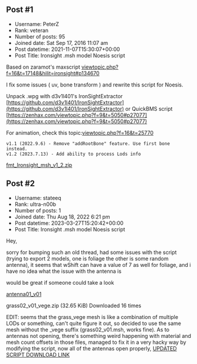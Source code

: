 ## Post #1
- Username: PeterZ
- Rank: veteran
- Number of posts: 95
- Joined date: Sat Sep 17, 2016 11:07 am
- Post datetime: 2021-11-07T15:30:07+00:00
- Post Title: Ironsight .msh model Noesis script

Based on zaramot's maxscript
[viewtopic.php?f=16&t=17148&hilit=ironsight#p134670](https://forum.xentax.com/viewtopic.php?f=16&t=17148&hilit=ironsight#p134670)

I fix some issues ( uv, bone transform ) and rewrite this script for Noesis.


Unpack .wpg with d3v1l401's IronSightExtractor [https://github.com/d3v1l401/IronSightExtractor](https://github.com/d3v1l401/IronSightExtractor) or QuickBMS script [https://zenhax.com/viewtopic.php?f=9&t=5050#p27077](https://zenhax.com/viewtopic.php?f=9&t=5050#p27077)

For animation, check this topic:[viewtopic.php?f=16&t=25770](https://forum.xentax.com/viewtopic.php?f=16&t=25770)

```
v1.1 (2022.9.6) - Remove "addRootBone" feature. Use first bone instead.
v1.2 (2023.7.13) - Add ability to process Lods info

```

[fmt_Ironsight_msh_v1_2.zip](https://xentaxbackup.github.io/file/24066_fmt_Ironsight_msh_v1_2.zip)
## Post #2
- Username: stateeq
- Rank: ultra-n00b
- Number of posts: 1
- Joined date: Thu Aug 18, 2022 6:21 pm
- Post datetime: 2023-03-27T15:20:42+00:00
- Post Title: Ironsight .msh model Noesis script

Hey,

sorry for bumping such an old thread,
had some issues with the script (trying to export 2 models, one is foliage the other is some random antenna), it seems that wShift can have a value of 7 as well for foliage, and i have no idea what the issue with the antenna is

would be great if someone could take a look

[antenna01_v01](https://drive.google.com/file/d/1aqZOgLf0U0t9lTd85Cz--w6BLLsWNxYs/view?usp=share_link)


 grass02_v01_vege.zip
(32.65 KiB) Downloaded 16 times



EDIT:  seems that the grass_vege mesh is like a combination of multiple LODs or something, can't quite figure it out, so decided to use the same mesh without the _vege suffix (grass02_v01.msh, works fine). As to antennas not opening, there's something weird happening with material and mesh count offsets in those files, managed to fix it in a very hacky way by modifying the script, now all of the antennas open properly, [UPDATED SCRIPT DOWNLOAD LINK](https://drive.google.com/file/d/1f6SbONh_PKSK6Q6txNNlTpTsNlKMwR6E/view?usp=share_link)
